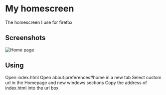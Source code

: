 # My homescreen
The homescreen I use for firefox 

## Screenshots
![Home page](https://user-images.githubusercontent.com/103472619/168796689-64a8e1ee-47ac-4aff-9bc6-dfd546f4fa5d.png)

## Using 
Open index.html 
Open about:preferences#home in a new tab
Select custom url in the Homepage and new windows sections
Copy the address of index.html into the url box
